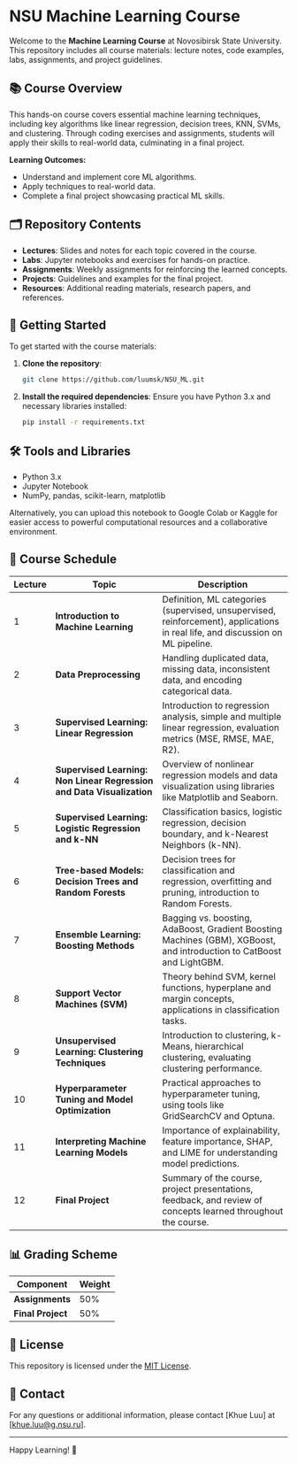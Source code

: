 # NSU Machine Learning Course

Welcome to the **Machine Learning Course** at Novosibirsk State University. This repository includes all course materials: lecture notes, code examples, labs, assignments, and project guidelines.

## 📚 Course Overview

This hands-on course covers essential machine learning techniques, including key algorithms like linear regression, decision trees, KNN, SVMs, and clustering. Through coding exercises and assignments, students will apply their skills to real-world data, culminating in a final project.

**Learning Outcomes:**

- Understand and implement core ML algorithms.
- Apply techniques to real-world data.
- Complete a final project showcasing practical ML skills.

## 🗂 Repository Contents

- **Lectures**: Slides and notes for each topic covered in the course.
- **Labs**: Jupyter notebooks and exercises for hands-on practice.
- **Assignments**: Weekly assignments for reinforcing the learned concepts.
- **Projects**: Guidelines and examples for the final project.
- **Resources**: Additional reading materials, research papers, and references.

## 🚀 Getting Started

To get started with the course materials:

1. **Clone the repository**:
   ```bash
   git clone https://github.com/luumsk/NSU_ML.git
   ```
2. **Install the required dependencies**:
   Ensure you have Python 3.x and necessary libraries installed:
   ```bash
   pip install -r requirements.txt
   ```

## 🛠 Tools and Libraries


- Python 3.x
- Jupyter Notebook
- NumPy, pandas, scikit-learn, matplotlib

Alternatively, you can upload this notebook to Google Colab or Kaggle for easier access to powerful computational resources and a collaborative environment.

## 📅 Course Schedule


| Lecture | Topic                                                                | Description                                                                                                                       |
|---------|----------------------------------------------------------------------|-----------------------------------------------------------------------------------------------------------------------------------|
| 1       | **Introduction to Machine Learning**                                 | Definition, ML categories (supervised, unsupervised, reinforcement), applications in real life, and discussion on ML pipeline.    |
| 2       | **Data Preprocessing**                                               | Handling duplicated data, missing data, inconsistent data, and encoding categorical data.                                         |
| 3       | **Supervised Learning: Linear Regression**                           | Introduction to regression analysis, simple and multiple linear regression, evaluation metrics (MSE, RMSE, MAE, R2).              |
| 4       | **Supervised Learning: Non Linear Regression and Data Visualization**| Overview of nonlinear regression models and data visualization using libraries like Matplotlib and Seaborn.           |
| 5       | **Supervised Learning: Logistic Regression and k-NN**                | Classification basics, logistic regression, decision boundary, and k-Nearest Neighbors (k-NN).                                    |
| 6       | **Tree-based Models: Decision Trees and Random Forests**             | Decision trees for classification and regression, overfitting and pruning, introduction to Random Forests.                        |
| 7       | **Ensemble Learning: Boosting Methods**                              | Bagging vs. boosting, AdaBoost, Gradient Boosting Machines (GBM), XGBoost, and introduction to CatBoost and LightGBM.             |
| 8       | **Support Vector Machines (SVM)**                                    | Theory behind SVM, kernel functions, hyperplane and margin concepts, applications in classification tasks.                        |
| 9       | **Unsupervised Learning: Clustering Techniques**                     | Introduction to clustering, k-Means, hierarchical clustering, evaluating clustering performance.                                  |
| 10      | **Hyperparameter Tuning and Model Optimization**                     | Practical approaches to hyperparameter tuning, using tools like GridSearchCV and Optuna.                                          |
| 11      | **Interpreting Machine Learning Models**                             | Importance of explainability, feature importance, SHAP, and LIME for understanding model predictions.                             |
| 12      | **Final Project**                                                    | Summary of the course, project presentations, feedback, and review of concepts learned throughout the course.                     |


## 📊 Grading Scheme

| Component         | Weight |
|-------------------|--------|
| **Assignments**   | 50%    |
| **Final Project** | 50%    |


## 📜 License

This repository is licensed under the [MIT License](LICENSE).

## 📧 Contact

For any questions or additional information, please contact [Khue Luu] at [khue.luu@g.nsu.ru].

---

Happy Learning! 🚀
